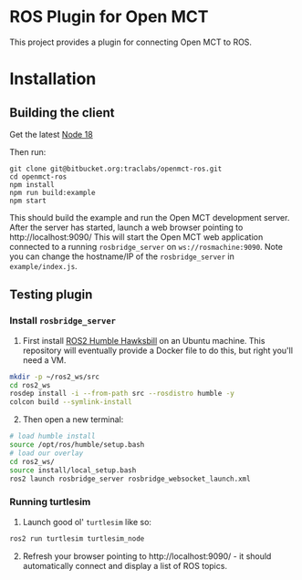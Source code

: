 # ROS Plugin for Open MCT
This project provides a plugin for connecting Open MCT to ROS.

# Installation

## Building the client
Get the latest [Node 18](https://nodejs.org/en/download)

Then run:
```
git clone git@bitbucket.org:traclabs/openmct-ros.git
cd openmct-ros
npm install
npm run build:example
npm start
```

This should build the example and run the Open MCT development server. After the server has started, launch a web browser pointing to http://localhost:9090/ 
This will start the Open MCT web application connected to a running `rosbridge_server` on `ws://rosmachine:9090`.
Note you can change the hostname/IP of the `rosbridge_server` in `example/index.js`.

## Testing plugin
### Install `rosbridge_server`
1. First install [ROS2 Humble Hawksbill](https://docs.ros.org/en/foxy/Releases/Release-Humble-Hawksbill.html) on an Ubuntu machine. This repository will eventually provide a Docker file to do this, but right you'll need a VM.
```bash
mkdir -p ~/ros2_ws/src
cd ros2_ws
rosdep install -i --from-path src --rosdistro humble -y
colcon build --symlink-install
```
2. Then open a new terminal:
```bash
# load humble install
source /opt/ros/humble/setup.bash
# load our overlay
cd ros2_ws/
source install/local_setup.bash
ros2 launch rosbridge_server rosbridge_websocket_launch.xml
```

### Running turtlesim
1. Launch good ol' `turtlesim` like so:
```bash
ros2 run turtlesim turtlesim_node
```
2. Refresh your browser pointing to http://localhost:9090/ - it should automatically connect and display a list of ROS topics.
